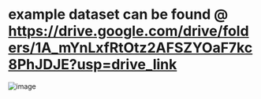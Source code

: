 # example dataset can be found @ https://drive.google.com/drive/folders/1A_mYnLxfRtOtz2AFSZYOaF7kc8PhJDJE?usp=drive_link
![image](https://github.com/pixelhero98/Graph_ddpm/assets/116365512/36c2ea0b-b27a-4fad-a47a-0e980eb3c123)
